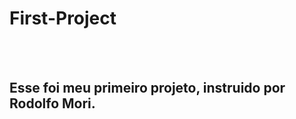 <h1> First-Project</h1>
<br>
<br>
 <h2> Esse foi meu primeiro projeto, instruido por Rodolfo Mori. </h2>

